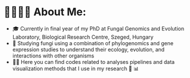 # 👩‍💻🔎🧬 **About Me**:
- 🎓 Currently in final year of my PhD at Fungal Genomics and Evolution Laboratory, Biological Research Centre, Szeged, Hungary
- 👀 Studying fungi using a combination of phylogenomics and gene expression studies to understand their ecology, evolution, and interactions with other organisms
- 👩‍💻 Here you can find codes related to analyses pipelines and data visualization methods that I use in my research 📄 📊
